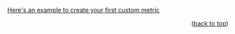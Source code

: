 
[Here's an example to create your first custom metric](../../../snorql-extensions/README.md)

<p align="right">(<a href="#top">back to top</a>)</p>